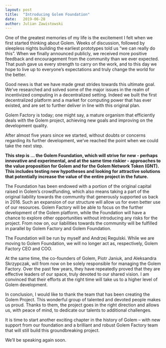 ```yaml
---
layout: post
title:  "Introducing Golem Foundation"
date:   2019-06-28
author: Julian Zawistowski
---
```


One of the greatest memories of my life is the excitement I felt when we first started thinking about Golem. Weeks of discussion, followed by sleepless nights building the earliest prototypes told us “we can really do this”. When we finally announced publicly, we received more positive feedback and encouragement from the community than we ever expected. That push gave us every strength to carry on the work, and to this day we hope to live up to everyone’s expectations and truly change the world for the better.

Good news is that we have made great strides towards this ultimate goal. We’ve researched and solved some of the major issues in the realm of incentivized computing in a decentralized setting. Indeed we built the first decentralized platform and a market for computing power that has ever existed, and are set to further deliver in line with this original plan.

Golem Factory is today; one might say, a mature organism that efficiently deals with the Golem project, achieving new goals and improving on the development quality.

After almost five years since we started, without doubts or concerns regarding its further development, we’ve reached the point when we could take the next step.

**This step is ... the Golem Foundation, which will strive for new - perhaps innovative and experimental, and at the same time riskier - approaches to the value proposition for Golem and for the Golem Network Token (GNT). This includes testing new hypotheses and looking for attractive solutions that potentially increase the value of the entire project in the future.**

The Foundation has been endowed with a portion of the original capital raised in Golem’s crowdfunding, which also means taking a part of the original liability towards the community that generously supported us back in 2016. Such an expansion of our structure will allow us for even better use of our resources. Golem Factory will be able to focus on the further development of the Golem platform, while the Foundation will have a chance to explore other opportunities without introducing any risks for the project. From now on, our liabilities towards the community will be fulfilled in parallel by Golem Factory and Golem Foundation. 

The Foundation will be run by myself and Andrzej Regulski. While we are moving to Golem Foundation, we will no longer act as, respectively, Golem Factory CEO and COO. 

At the same time, the co-founders of Golem, Piotr Janiuk, and Aleksandra Skrzypczak, will from now on be solely responsible for managing the Golem Factory. Over the past few years, they have repeatedly proved that they are effective leaders of our space, truly devoted to our shared vision. I am convinced that their efforts at the right time will take us to a higher level of Golem development. 

In conclusion, I would like to thank the team that has been creating the Golem Project. This wonderful group of talented and devoted people makes us proud. Thanks to them, the project goes in the right direction and allows us, with peace of mind, to dedicate our talents to additional challenges.

It is time to start another exciting chapter in the history of Golem – with new support from our foundation and a brilliant and robust Golem Factory team that will still build this groundbreaking project. 

We’ll be speaking again soon.
